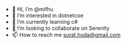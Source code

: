 - 👋 Hi, I’m @mifhu
- 👀 I’m interested in dotnetcoe
- 🌱 I’m currently learning c#
- 💞️ I’m looking to collaborate on Serenity
- 📫 How to reach me surat.huda@gmail.com

<!---
mifhu/mifhu is a ✨ special ✨ repository because its `README.md` (this file) appears on your GitHub profile.
You can click the Preview link to take a look at your changes.
--->
